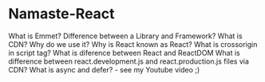 # Namaste-React

What is Emmet?
Difference between a Library and Framework?
What is CDN? Why do we use it?
Why is React known as React?
What is crossorigin in script tag?
What is diference between React and ReactDOM
What is difference between react.development.js and react.production.js files via CDN?
What is async and defer? - see my Youtube video ;)
